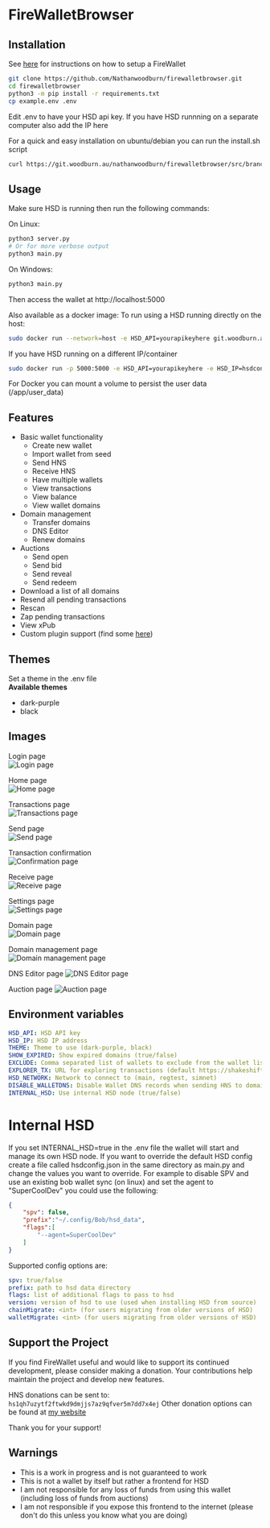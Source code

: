 # FireWalletBrowser
## Installation

See [here](https://firewallet.au/setup) for instructions on how to setup a FireWallet

```bash
git clone https://github.com/Nathanwoodburn/firewalletbrowser.git
cd firewalletbrowser
python3 -m pip install -r requirements.txt
cp example.env .env
```

Edit .env to have your HSD api key.
If you have HSD runnning on a separate computer also add the IP here

For a quick and easy installation on ubuntu/debian you can run the install.sh script
```bash
curl https://git.woodburn.au/nathanwoodburn/firewalletbrowser/src/branch/main/install.sh | bash
```

## Usage

Make sure HSD is running then run the following commands:

On Linux:
```bash
python3 server.py
# Or for more verbose output
python3 main.py
```

On Windows:
```bash
python3 main.py
```


Then access the wallet at http://localhost:5000


Also available as a docker image:
To run using a HSD running directly on the host:

```bash
sudo docker run --network=host -e HSD_API=yourapikeyhere git.woodburn.au/nathanwoodburn/firewallet:latest
```

If you have HSD running on a different IP/container

```bash
sudo docker run -p 5000:5000 -e HSD_API=yourapikeyhere -e HSD_IP=hsdcontainer git.woodburn.au/nathanwoodburn/firewallet:latest
```

For Docker you can mount a volume to persist the user data (/app/user_data)

## Features
- Basic wallet functionality
  - Create new wallet
  - Import wallet from seed
  - Send HNS
  - Receive HNS
  - Have multiple wallets
  - View transactions
  - View balance
  - View wallet domains
- Domain management
  - Transfer domains
  - DNS Editor
  - Renew domains
- Auctions
  - Send open
  - Send bid
  - Send reveal
  - Send redeem
- Download a list of all domains
- Resend all pending transactions
- Rescan
- Zap pending transactions
- View xPub
- Custom plugin support (find some [here](https://git.woodburn.au/nathanwoodburn?tab=repositories&q=plugin&sort=recentupdate))

## Themes
Set a theme in the .env file  
**Available themes**  
- dark-purple
- black

## Images
Login page  
![Login page](assets/login.png)

Home page  
![Home page](assets/home.png)

Transactions page  
![Transactions page](assets/transactions.png)

Send page  
![Send page](assets/send.png)

Transaction confirmation  
![Confirmation page](assets/confirmation.png)

Receive page  
![Receive page](assets/receive.png)

Settings page  
![Settings page](assets/settings.png)

Domain page  
![Domain page](assets/domain.png)

Domain management page  
![Domain management page](assets/domainmanage.png)

DNS Editor page
![DNS Editor page](assets/dnseditor.png)

Auction page
![Auction page](assets/auction.png)

## Environment variables

```yaml
HSD_API: HSD API key
HSD_IP: HSD IP address
THEME: Theme to use (dark-purple, black)
SHOW_EXPIRED: Show expired domains (true/false)
EXCLUDE: Comma separated list of wallets to exclude from the wallet list (default primary)
EXPLORER_TX: URL for exploring transactions (default https://shakeshift.com/transaction/)
HSD_NETWORK: Network to connect to (main, regtest, simnet)
DISABLE_WALLETDNS: Disable Wallet DNS records when sending HNS to domains (true/false)
INTERNAL_HSD: Use internal HSD node (true/false)
```



# Internal HSD

If you set INTERNAL_HSD=true in the .env file the wallet will start and manage its own HSD node. If you want to override the default HSD config create a file called hsdconfig.json in the same directory as main.py and change the values you want to override. For example to disable SPV and use an existing bob wallet sync (on linux) and set the agent to "SuperCoolDev" you could use the following:
```json
{
    "spv": false,
    "prefix":"~/.config/Bob/hsd_data",
    "flags":[
        "--agent=SuperCoolDev"
    ]
}
```

Supported config options are:
```yaml
spv: true/false
prefix: path to hsd data directory
flags: list of additional flags to pass to hsd
version: version of hsd to use (used when installing HSD from source)
chainMigrate: <int> (for users migrating from older versions of HSD)
walletMigrate: <int> (for users migrating from older versions of HSD)
```

## Support the Project

If you find FireWallet useful and would like to support its continued development, please consider making a donation. Your contributions help maintain the project and develop new features.

HNS donations can be sent to: `hs1qh7uzytf2ftwkd9dmjjs7az9qfver5m7dd7x4ej`
Other donation options can be found at [my website](https://nathan.woodburn.au/donate)

Thank you for your support!

## Warnings

- This is a work in progress and is not guaranteed to work
- This is not a wallet by itself but rather a frontend for HSD
- I am not responsible for any loss of funds from using this wallet (including loss of funds from auctions)
- I am not responsible if you expose this frontend to the internet (please don't do this unless you know what you are doing)